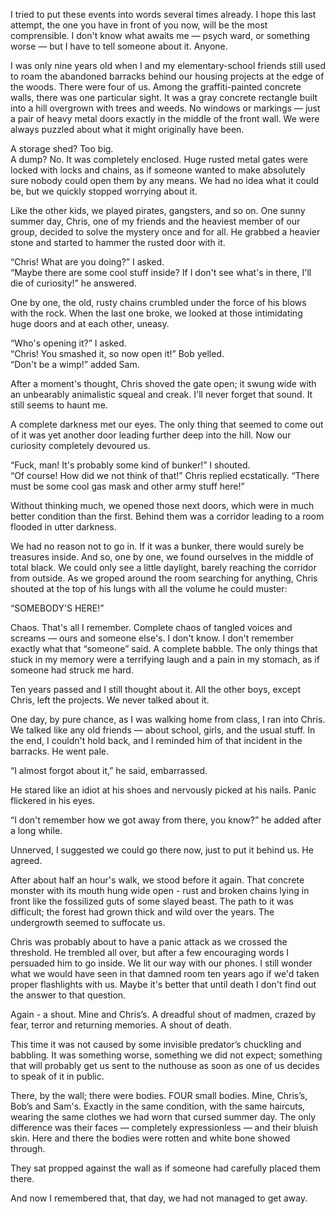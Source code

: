 I tried to put these events into words several times already. I hope this last attempt, the one you have in front of you now, will be the most comprensible. I don't know what awaits me — psych ward, or something worse — but I have to tell someone about it. Anyone.

I was only nine years old when I and my elementary-school friends still used to roam the abandoned barracks behind our housing projects at the edge of the woods. There were four of us. Among the graffiti-painted concrete walls, there was one particular sight. It was a gray concrete rectangle built into a hill overgrown with trees and weeds. No windows or markings — just a pair of heavy metal doors exactly in the middle of the front wall. We were always puzzled about what it might originally have been.

A storage shed? Too big.  
A dump? No. It was completely enclosed. Huge rusted metal gates were locked with locks and chains, as if someone wanted to make absolutely sure nobody could open them by any means. We had no idea what it could be, but we quickly stopped worrying about it.

Like the other kids, we played pirates, gangsters, and so on. One sunny summer day, Chris, one of my friends and the heaviest member of our group, decided to solve the mystery once and for all. He grabbed a heavier stone and started to hammer the rusted door with it.

“Chris! What are you doing?” I asked.  
“Maybe there are some cool stuff inside? If I don't see what's in there, I'll die of curiosity!” he answered.

One by one, the old, rusty chains crumbled under the force of his blows with the rock. When the last one broke, we looked at those intimidating huge doors and at each other, uneasy.

“Who's opening it?” I asked.  
“Chris! You smashed it, so now open it!” Bob yelled.  
“Don't be a wimp!” added Sam.

After a moment's thought, Chris shoved the gate open; it swung wide with an unbearably animalistic squeal and creak. I'll never forget that sound. It still seems to haunt me.

A complete darkness met our eyes. The only thing that seemed to come out of it was yet another door leading further deep into the hill. Now our curiosity completely devoured us.

“Fuck, man! It's probably some kind of bunker!” I shouted.  
“Of course! How did we not think of that!” Chris replied ecstatically. “There must be some cool gas mask and other army stuff here!”

Without thinking much, we opened those next doors, which were in much better condition than the first. Behind them was a corridor leading to a room flooded in utter darkness.

We had no reason not to go in. If it was a bunker, there would surely be treasures inside. And so, one by one, we found ourselves in the middle of total black. We could only see a little daylight, barely reaching the corridor from outside. As we groped around the room searching for anything, Chris shouted at the top of his lungs with all the volume he could muster:

“SOMEBODY'S HERE!”

Chaos. That's all I remember. Complete chaos of tangled voices and screams — ours and someone else's. I don't know. I don't remember exactly what that “someone” said. A complete babble. The only things that stuck in my memory were a terrifying laugh and a pain in my stomach, as if someone had struck me hard.

Ten years passed and I still thought about it. All the other boys, except Chris, left the projects. We never talked about it.

One day, by pure chance, as I was walking home from class, I ran into Chris. We talked like any old friends — about school, girls, and the usual stuff. In the end, I couldn't hold back, and I reminded him of that incident in the barracks. He went pale.

“I almost forgot about it,” he said, embarrassed.

He stared like an idiot at his shoes and nervously picked at his nails. Panic flickered in his eyes.

“I don't remember how we got away from there, you know?” he added after a long while.

Unnerved, I suggested we could go there now, just to put it behind us. He agreed.

After about half an hour's walk, we stood before it again. That concrete monster with its mouth hung wide open - rust and broken chains lying in front like the fossilized guts of some slayed beast. The path to it was difficult; the forest had grown thick and wild over the years. The undergrowth seemed to suffocate us.

Chris was probably about to have a panic attack as we crossed the threshold. He trembled all over, but after a few encouraging words I persuaded him to go inside. We lit our way with our phones. I still wonder what we would have seen in that damned room ten years ago if we'd taken proper flashlights with us. Maybe it's better that until death I don't find out the answer to that question.

Again - a shout. Mine and Chris’s. A dreadful shout of madmen, crazed by fear, terror and returning memories. A shout of death.

This time it was not caused by some invisible predator’s chuckling and babbling. It was something worse, something we did not expect; something that will probably get us sent to the nuthouse as soon as one of us decides to speak of it in public.

There, by the wall; there were bodies. FOUR small bodies. Mine, Chris’s, Bob’s and Sam's. Exactly in the same condition, with the same haircuts, wearing the same clothes we had worn that cursed summer day. The only difference was their faces — completely expressionless — and their bluish skin. Here and there the bodies were rotten and white bone showed through.

They sat propped against the wall as if someone had carefully placed them there.

And now I remembered that, that day, we had not managed to get away.